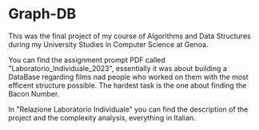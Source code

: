 # Graph-DB
This was the final project of my course of Algorithms and Data Structures during my University Studies in Computer Science at Genoa.

You can find the assignment prompt PDF called "Laboratorio_Individuale_2023", essentially it was about building a DataBase regarding films nad people who worked on them with the most efficent structure possible.
The hardest task is the one about finding the Bacon Number.

In "Relazione Laboratorio Individuale" you can find the description of the project and the complexity analysis, everything in Italian.
